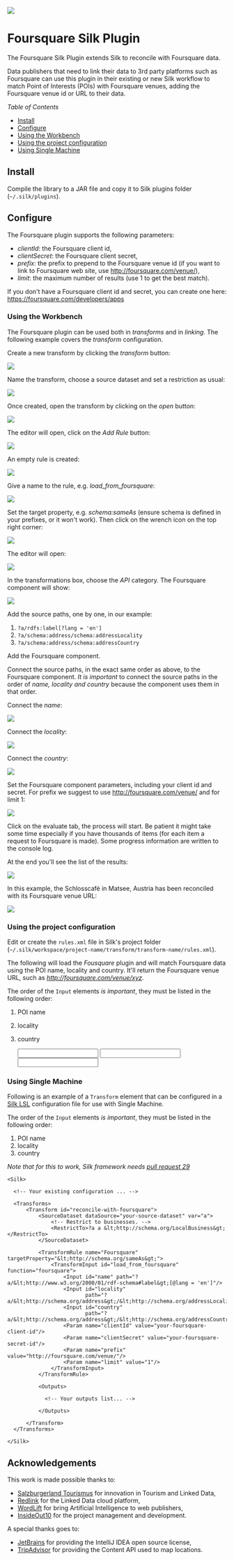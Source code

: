 <a href="http://insideout.io"><img src="https://insideout10.github.io/silk-foursquare-plugin/images/insideout10-opensource.png" /></a>

Foursquare Silk Plugin
======================

The Foursquare Silk Plugin extends Silk to reconcile with Foursquare data.

Data publishers that need to link their data to 3rd party platforms such as Foursquare can use this plugin in their
existing or new Silk workflow to match Point of Interests (POIs) with Foursquare venues, adding the Foursquare venue id
or URL to their data.

*Table of Contents*

 * [Install](#install)
 * [Configure](#configure)
  * [Using the Workbench](#using-the-workbench)
  * [Using the project configuration](#using-the-project-configuration)
  * [Using Single Machine](#using-single-machine)

## Install

Compile the library to a JAR file and copy it to Silk plugins folder (`~/.silk/plugins`).


## Configure

The Foursquare plugin supports the following parameters:

 * *clientId*: the Foursquare client id,
 * *clientSecret*: the Foursquare client secret,
 * *prefix*: the prefix to prepend to the Foursquare venue id (if you want to link to Foursquare web site, use http://foursquare.com/venue/),
 * *limit*: the maximum number of results (use 1 to get the best match).


If you don't have a Foursquare client id and secret, you can create one here: https://foursquare.com/developers/apps


### Using the Workbench

The Foursquare plugin can be used both in *transforms* and in *linking*. The following example covers the *transform*
configuration.

Create a new transform by clicking the *transform* button:

<img src="https://insideout10.github.io/silk-foursquare-plugin/images/workbench_step_1.png" />

Name the transform, choose a source dataset and set a restriction as usual:

<img src="https://insideout10.github.io/silk-foursquare-plugin/images/workbench_step_2.png" />

Once created, open the transform by clicking on the *open* button:

<img src="https://insideout10.github.io/silk-foursquare-plugin/images/workbench_step_3.png" />

The editor will open, click on the *Add Rule* button:

<img src="https://insideout10.github.io/silk-foursquare-plugin/images/workbench_step_4.png" />

An empty rule is created:

<img src="https://insideout10.github.io/silk-foursquare-plugin/images/workbench_step_5.png" />

Give a name to the rule, e.g. _load_from_foursquare_:

<img src="https://insideout10.github.io/silk-foursquare-plugin/images/workbench_step_6.png" />

Set the target property, e.g. _schema:sameAs_ (ensure schema is defined in your prefixes, or it won't work). Then click
on the wrench icon on the top right corner:

<img src="https://insideout10.github.io/silk-foursquare-plugin/images/workbench_step_7.png" />

The editor will open:

<img src="https://insideout10.github.io/silk-foursquare-plugin/images/workbench_step_8.png" />

In the transformations box, choose the *API* category. The Foursquare component will show:

<img src="https://insideout10.github.io/silk-foursquare-plugin/images/workbench_step_9.png" />

Add the source paths, one by one, in our example:

 1. `?a/rdfs:label[?lang = 'en']`
 2. `?a/schema:address/schema:addressLocality`
 3. `?a/schema:address/schema:addressCountry`

Add the Foursquare component.

Connect the source paths, in the exact same order as above, to the Foursquare component. *It is important* to connect
 the source paths in the order of *name, locality and country* because the component uses them in that order.

Connect the *name*:

<img src="https://insideout10.github.io/silk-foursquare-plugin/images/workbench_step_10.png" />

Connect the *locality*:

<img src="https://insideout10.github.io/silk-foursquare-plugin/images/workbench_step_11.png" />

Connect the *country*:

<img src="https://insideout10.github.io/silk-foursquare-plugin/images/workbench_step_12.png" />

Set the Foursquare component parameters, including your client id and secret. For prefix we suggest to use http://foursquare.com/venue/ and for limit 1:

<img src="https://insideout10.github.io/silk-foursquare-plugin/images/workbench_step_13.png" />

Click on the evaluate tab, the process will start. Be patient it might take some time especially if you have thousands
 of items (for each item a request to Foursquare is made). Some progress information are written to the console log.

At the end you'll see the list of the results:

<img src="https://insideout10.github.io/silk-foursquare-plugin/images/workbench_step_14.png" />

In this example, the Schlosscafé in Matsee, Austria has been reconciled with its Foursquare venue URL:

<img src="https://insideout10.github.io/silk-foursquare-plugin/images/workbench_step_15.png" />


### Using the project configuration

Edit or create the `rules.xml` file in Silk's project folder (`~/.silk/workspace/project-name/transform/transform-name/rules.xml`).

The following will load the *Fousquare* plugin and will match Foursquare data using the POI name, locality and country.
It'll return the Foursquare venue URL, such as _http://foursquare.com/venue/xyz_.

The order of the `Input` elements *is important*, they must be listed in the following order:

 1. POI name
 2. locality
 3. country


    <TransformRules>
      <TransformRule name="Foursquare" targetProperty="&lt;http://schema.org/sameAs&gt;">
        <TransformInput id="reconcile_with_foursquare" function="foursquare">
          <Input id="name" path="?a/&lt;http://www.w3.org/2000/01/rdf-schema#label&gt;[@lang = 'en']"/>
          <Input id="locality" path="?a/&lt;http://schema.org/address&gt;/&lt;http://schema.org/addressLocality&gt;"/>
          <Input id="country" path="?a/&lt;http://schema.org/address&gt;/&lt;http://schema.org/addressCountry&gt;"/>
          <Param name="clientId" value="your-foursquare-client-id"/>
          <Param name="clientSecret" value="your-foursquare-client-secret"/>
          <Param name="prefix" value="http://foursquare.com/venue/"/>
          <Param name="limit" value="1"/>
        </TransformInput>
      </TransformRule>
    </TransformRules>


### Using Single Machine

Following is an example of a `Transform` element that can be configured in a [Silk LSL](https://www.assembla.com/wiki/show/silk/Link_Specification_Language)
configuration file for use with Single Machine.

The order of the `Input` elements *is important*, they must be listed in the following order:

 1. POI name
 2. locality
 3. country


*Note that for this to work, Silk framework needs [pull request 29](https://github.com/silk-framework/silk/pull/29)*


    <Silk>

      <!-- Your existing configuration ... -->

      <Transforms>
          <Transform id="reconcile-with-foursquare">
              <SourceDataset dataSource="your-source-dataset" var="a">
                  <!-- Restrict to businesses. -->
                  <RestrictTo>?a a &lt;http://schema.org/LocalBusiness&gt;</RestrictTo>
              </SourceDataset>

              <TransformRule name="Foursquare" targetProperty="&lt;http://schema.org/sameAs&gt;">
                  <TransformInput id="load_from_foursquare" function="foursquare">
                      <Input id="name" path="?a/&lt;http://www.w3.org/2000/01/rdf-schema#label&gt;[@lang = 'en']"/>
                      <Input id="locality"
                             path="?a/&lt;http://schema.org/address&gt;/&lt;http://schema.org/addressLocality&gt;"/>
                      <Input id="country"
                             path="?a/&lt;http://schema.org/address&gt;/&lt;http://schema.org/addressCountry&gt;"/>
                      <Param name="clientId" value="your-foursquare-client-id"/>
                      <Param name="clientSecret" value="your-foursquare-secret-id"/>
                      <Param name="prefix" value="http://foursquare.com/venue/"/>
                      <Param name="limit" value="1"/>
                  </TransformInput>
              </TransformRule>

              <Outputs>

                <!-- Your outputs list... -->

              </Outputs>

          </Transform>
      </Transforms>

    </Silk>


## Acknowledgements

This work is made possible thanks to:

 * [Salzburgerland Tourismus](http://salzburgerland.com) for innovation in Tourism and Linked Data,
 * [Redlink](http://redlink.co) for the Linked Data cloud platform,
 * [WordLift](http://join.wordlift.it) for bring Artificial Intelligence to web publishers,
 * [InsideOut10](http://insideout.io) for the project management and development.

A special thanks goes to:

 * [JetBrains](http://jetbrains.com) for providing the IntelliJ IDEA open source license,
 * [TripAdvisor](http://tripadvisor.com) for providing the Content API used to map locations.
